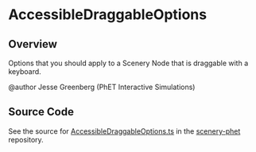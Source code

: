# AccessibleDraggableOptions

## Overview

Options that you should apply to a Scenery Node that is draggable with a keyboard.

@author Jesse Greenberg (PhET Interactive Simulations)



## Source Code

See the source for [AccessibleDraggableOptions.ts](https://github.com/phetsims/scenery-phet/blob/main/js/accessibility/grab-drag/AccessibleDraggableOptions.ts) in the [scenery-phet](https://github.com/phetsims/scenery-phet) repository.
